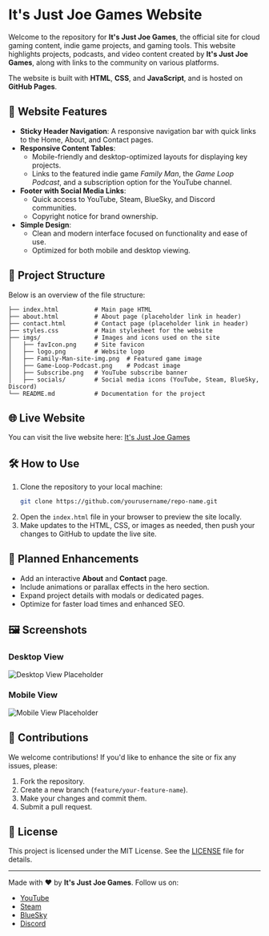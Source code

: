 
# It's Just Joe Games Website

Welcome to the repository for **It's Just Joe Games**, the official site for cloud gaming content, indie game projects, and gaming tools. This website highlights projects, podcasts, and video content created by **It's Just Joe Games**, along with links to the community on various platforms.

The website is built with **HTML**, **CSS**, and **JavaScript**, and is hosted on **GitHub Pages**.

## 🌟 Website Features

- **Sticky Header Navigation**: A responsive navigation bar with quick links to the Home, About, and Contact pages.
- **Responsive Content Tables**:
  - Mobile-friendly and desktop-optimized layouts for displaying key projects.
  - Links to the featured indie game *Family Man*, the *Game Loop Podcast*, and a subscription option for the YouTube channel.
- **Footer with Social Media Links**:
  - Quick access to YouTube, Steam, BlueSky, and Discord communities.
  - Copyright notice for brand ownership.
- **Simple Design**:
  - Clean and modern interface focused on functionality and ease of use.
  - Optimized for both mobile and desktop viewing.

## 📂 Project Structure

Below is an overview of the file structure:

```
├── index.html          # Main page HTML
├── about.html          # About page (placeholder link in header)
├── contact.html        # Contact page (placeholder link in header)
├── styles.css          # Main stylesheet for the website
├── imgs/               # Images and icons used on the site
│   ├── favIcon.png     # Site favicon
│   ├── logo.png        # Website logo
│   ├── Family-Man-site-img.png  # Featured game image
│   ├── Game-Loop-Podcast.png    # Podcast image
│   ├── Subscribe.png   # YouTube subscribe banner
│   ├── socials/        # Social media icons (YouTube, Steam, BlueSky, Discord)
└── README.md           # Documentation for the project
```

## 🌐 Live Website

You can visit the live website here: [It's Just Joe Games](https://yourusername.github.io/repo-name)

## 🛠️ How to Use

1. Clone the repository to your local machine:
   ```bash
   git clone https://github.com/yourusername/repo-name.git
   ```
2. Open the `index.html` file in your browser to preview the site locally.
3. Make updates to the HTML, CSS, or images as needed, then push your changes to GitHub to update the live site.

## 📖 Planned Enhancements

- Add an interactive **About** and **Contact** page.
- Include animations or parallax effects in the hero section.
- Expand project details with modals or dedicated pages.
- Optimize for faster load times and enhanced SEO.

## 🖼️ Screenshots

### Desktop View
![Desktop View Placeholder](https://placehold.co/600x400)

### Mobile View
![Mobile View Placeholder](https://placehold.co/300x500)

## 🤝 Contributions

We welcome contributions! If you'd like to enhance the site or fix any issues, please:

1. Fork the repository.
2. Create a new branch (`feature/your-feature-name`).
3. Make your changes and commit them.
4. Submit a pull request.

## 📝 License

This project is licensed under the MIT License. See the [LICENSE](LICENSE) file for details.

---

Made with ❤️ by **It's Just Joe Games**. Follow us on:
- [YouTube](https://www.youtube.com/@ItsJustJoeGames?sub=1)
- [Steam](https://steamcommunity.com/id/its-just-joe/)
- [BlueSky](https://bsky.app/profile/itsjustjoe.games)
- [Discord](https://discord.gg/YWuESV3aTB)

